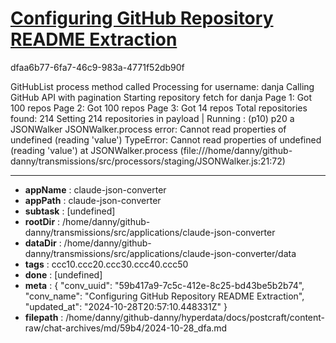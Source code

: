 # [Configuring GitHub Repository README Extraction](https://claude.ai/chat/59b417a9-7c5c-412e-8c25-bd43be5b2b74)

dfaa6b77-6fa7-46c9-983a-4771f52db90f

GitHubList process method called
Processing for username: danja
Calling GitHub API with pagination
Starting repository fetch for danja
Page 1: Got 100 repos
Page 2: Got 100 repos
Page 3: Got 14 repos
Total repositories found: 214
Setting 214 repositories in payload
| Running :  (p10) p20 a JSONWalker
JSONWalker.process error: Cannot read properties of undefined (reading 'value')
TypeError: Cannot read properties of undefined (reading 'value')
    at JSONWalker.process (file:///home/danny/github-danny/transmissions/src/processors/staging/JSONWalker.js:21:72)

---

* **appName** : claude-json-converter
* **appPath** : claude-json-converter
* **subtask** : [undefined]
* **rootDir** : /home/danny/github-danny/transmissions/src/applications/claude-json-converter
* **dataDir** : /home/danny/github-danny/transmissions/src/applications/claude-json-converter/data
* **tags** : ccc10.ccc20.ccc30.ccc40.ccc50
* **done** : [undefined]
* **meta** : {
  "conv_uuid": "59b417a9-7c5c-412e-8c25-bd43be5b2b74",
  "conv_name": "Configuring GitHub Repository README Extraction",
  "updated_at": "2024-10-28T20:57:10.448331Z"
}
* **filepath** : /home/danny/github-danny/hyperdata/docs/postcraft/content-raw/chat-archives/md/59b4/2024-10-28_dfa.md